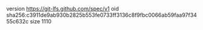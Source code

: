 version https://git-lfs.github.com/spec/v1
oid sha256:c3911de9ab930b2825b553fe0733ff3136c8f9fbc0066ab59faa97f3455c632c
size 1110
